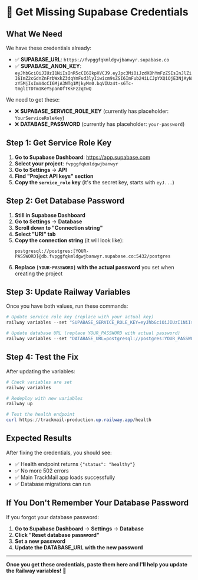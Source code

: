 # 🔑 Get Missing Supabase Credentials

## What We Need

We have these credentials already:
- ✅ **SUPABASE_URL**: `https://fvpggfqkmldgwjbanwyr.supabase.co`
- ✅ **SUPABASE_ANON_KEY**: `eyJhbGciOiJIUzI1NiIsInR5cCI6IkpXVCJ9.eyJpc3MiOiJzdXBhYmFzZSIsInJlZiI6ImZ2cGdnZnFrbWxkZ3dqYmFud3lyIiwicm9sZSI6ImFub24iLCJpYXQiOjE3NjAyNzY5MjIsImV4cCI6MjA3NTg1MjkyMn0.bqVIUz4t-s6Tc-tmglITDTm1KeY5panOfTKkFzzqTwQ`

We need to get these:
- ❌ **SUPABASE_SERVICE_ROLE_KEY** (currently has placeholder: `YourServiceRoleKey`)
- ❌ **DATABASE_PASSWORD** (currently has placeholder: `your-password`)

## Step 1: Get Service Role Key

1. **Go to Supabase Dashboard**: https://app.supabase.com
2. **Select your project**: `fvpggfqkmldgwjbanwyr`
3. **Go to Settings** → **API**
4. **Find "Project API keys" section**
5. **Copy the `service_role` key** (it's the secret key, starts with `eyJ...`)

## Step 2: Get Database Password

1. **Still in Supabase Dashboard**
2. **Go to Settings** → **Database**
3. **Scroll down to "Connection string"**
4. **Select "URI" tab**
5. **Copy the connection string** (it will look like):
   ```
   postgresql://postgres:[YOUR-PASSWORD]@db.fvpggfqkmldgwjbanwyr.supabase.co:5432/postgres
   ```
6. **Replace `[YOUR-PASSWORD]` with the actual password** you set when creating the project

## Step 3: Update Railway Variables

Once you have both values, run these commands:

```powershell
# Update service role key (replace with your actual key)
railway variables --set "SUPABASE_SERVICE_ROLE_KEY=eyJhbGciOiJIUzI1NiIsInR5cCI6IkpXVCJ9.eyJpc3MiOiJzdXBhYmFzZSIsInJlZiI6ImZ2cGdnZnFrbWxkZ3dqYmFud3lyIiwicm9sZSI6InNlcnZpY2Vfcm9sZSIsImlhdCI6MTc2MDI3NjkyMiwiZXhwIjoyMDc1ODUyOTIyfQ.YOUR_ACTUAL_SERVICE_ROLE_KEY"

# Update database URL (replace YOUR_PASSWORD with actual password)
railway variables --set "DATABASE_URL=postgresql://postgres:YOUR_PASSWORD@db.fvpggfqkmldgwjbanwyr.supabase.co:5432/postgres"
```

## Step 4: Test the Fix

After updating the variables:

```powershell
# Check variables are set
railway variables

# Redeploy with new variables
railway up

# Test the health endpoint
curl https://trackmail-production.up.railway.app/health
```

## Expected Results

After fixing the credentials, you should see:
- ✅ Health endpoint returns `{"status": "healthy"}`
- ✅ No more 502 errors
- ✅ Main TrackMail app loads successfully
- ✅ Database migrations can run

## If You Don't Remember Your Database Password

If you forgot your database password:
1. **Go to Supabase Dashboard** → **Settings** → **Database**
2. **Click "Reset database password"**
3. **Set a new password**
4. **Update the DATABASE_URL with the new password**

---

**Once you get these credentials, paste them here and I'll help you update the Railway variables!** 🚀
